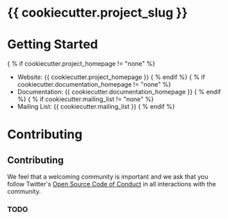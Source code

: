 # {{ cookiecutter.project_slug }}

# Getting Started

{ % if cookiecutter.project_homepage != "none" %}
 * Website: {{ cookiecutter.project_homepage }}
{ % endif %}
{ % if cookiecutter.documentation_homepage != "none" %}
 * Documentation: {{ cookiecutter.documentation_homepage }}
{ % endif %}
{ % if cookiecutter.mailing_list != "none" %}
 * Mailing List: {{ cookiecutter.mailing_list }}
{ % endif %}

# Contributing

## Contributing

We feel that a welcoming community is important and we ask that you follow Twitter's
[Open Source Code of Conduct](https://github.com/twitter/code-of-conduct/blob/master/code-of-conduct.md)
in all interactions with the community.

### TODO
